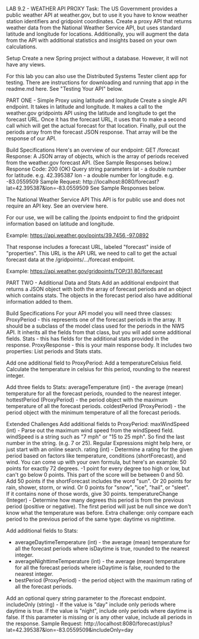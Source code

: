 LAB 9.2 - WEATHER API PROXY
Task: The US Government provides a public weather API at weather.gov, but to use it you have to know weather station identifiers and gridpoint coordinates. Create a proxy API that returns weather data from the National Weather Service API, but uses standard latitude and longitude for locations. Additionally, you will augment the data from the API with additional statistics and insights based on your own calculations.

Setup
Create a new Spring project without a database. However, it will not have any views.

For this lab you can also use the Distributed Systems Tester client app for testing. There are instructions for downloading and running that app in the readme.md here. See "Testing Your API" below.

PART ONE - Simple Proxy using latitude and longitude
Create a single API endpoint. It takes in latitude and longitude. It makes a call to the weather.gov gridpoints API using the latitude and longitude to get the forecast URL. Once it has the forecast URL, it uses that to make a second call which will get the actual forecast for that location. Finally, pull out the periods array from the forecast JSON response. That array will be the response of our API.

Build Specifications
Here's an overview of our endpoint:
GET /forecast
Response: A JSON array of objects, which is the array of periods received from the weather.gov forecast API. (See Sample Responses below.)
Response Code: 200 (OK)
Query string parameters
lat - a double number for latitude. e.g. 42.395387
lon - a double number for longitude. e.g. -83.0559509
Sample Request: http://localhost:8080/forecast?lat=42.395387&lon=-83.0559509
See Sample Responses below.

The National Weather Service API
This API is for public use and does not require an API key. See an overview here.

For our use, we will be calling the /points endpoint to find the gridpoint information based on latitude and longitude.

Example: https://api.weather.gov/points/39.7456,-97.0892

That response includes a forecast URL, labeled "forecast" inside of "properties". This URL is the API URL we need to call to get the actual forecast data at the /gridpoints/…/forecast endpoint.

Example: https://api.weather.gov/gridpoints/TOP/31,80/forecast




PART TWO - Additional Data and Stats
Add an additional endpoint that returns a JSON object with both the array of forecast periods and an object which contains stats. The objects in the forecast period also have additional information added to them.

Build Specifications
For your API model you will need three classes:
ProxyPeriod - this represents one of the forecast periods in the array. It should be a subclass of the model class used for the periods in the NWS API. It inherits all the fields from that class, but you will add some additional fields.
Stats - this has fields for the additional stats provided in the response.
ProxyResponse - this is your main response body. It includes two properties: List<ProxyPeriod> periods and Stats stats.

Add one additional field to ProxyPeriod:
Add a temperatureCelsius field. Calculate the temperature in celsius for this period, rounding to the nearest integer.

Add three fields to Stats:
averageTemperature (int) - the average (mean) temperature for all the forecast periods, rounded to the nearest integer.
hottestPeriod (ProxyPeriod) - the period object with the maximum temperature of all the forecast periods.
coldestPeriod (ProxyPeriod) - the period object with the minimum temperature of all the forecast periods.


Extended Challenges
Add additional fields to ProxyPeriod:
maxWindSpeed (int) - Parse out the maximum wind speed from the windSpeed field. windSpeed is a string such as "7 mph" or "15 to 25 mph". So find the last number in the string. (e.g. 7 or 25). Regular Expressions might help here, or just start with an online search.
rating (int) - Determine a rating for the given period based on factors like temperature, conditions (shortForecast), and wind. You can come up with your own formula, but here's an example:
50 points for exactly 72 degrees. -1 point for every degree too high or low, but can't go below 0 points. This part of the score will be between 0 and 50.
Add 50 points if the shortForecast includes the word "sun". Or 20 points for rain, shower, storm, or wind. Or 0 points for "snow", "ice", "hail", or "sleet". If it contains none of those words, give 30 points.
temperatureChange (Integer) - Determine how many degrees this period is from the previous period (positive or negative). The first period will just be null since we don't know what the temperature was before.
Extra challenge: only compare each period to the previous period of the same type: daytime vs nighttime.

Add additional fields to Stats:
* averageDaytimeTemperature (int) - the average (mean) temperature for all the forecast periods where isDaytime is true, rounded to the nearest integer.
* averageNighttimeTemperature (int) - the average (mean) temperature for all the forecast periods where isDaytime is false, rounded to the nearest integer.
* bestPeriod (ProxyPeriod) - the period object with the maximum rating of all the forecast periods.

Add an optional query string parameter to the /forecast endpoint.
includeOnly (string) - If the value is "day" include only periods where daytime is true. If the value is "night", include only periods where daytime is false. If this parameter is missing or is any other value, include all periods in the response. Sample Request: http://localhost:8080/forecast/plus?lat=42.395387&lon=-83.0559509&includeOnly=day
